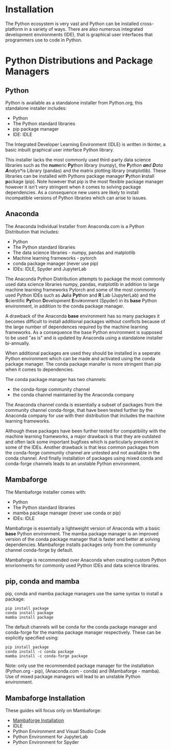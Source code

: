 # Installation

The Python ecosystem is very vast and Python can be installed cross-platform in a variety of ways. There are also numerous integrated development environments (IDE), that is graphical user interfaces that programmers use to code in Python. 

# Python Distributions and Package Managers

## Python

Python is available as a standalone installer from Python.org, this standalone installer includes:

* Python
* The Python standard libraries
* pip package manager
* IDE: IDLE

The Integrated Developer Learning Environment (IDLE) is written in tkinter, a basic inbuilt graphical user interface Python library. 

This installer lacks the most commonly used third-party data science libraries such as the **num**eric **Py**thon library (numpy), the **P***ython **an**d **D**ata **A**naly**s**is Library (pandas) and the matrix plotting library (matplotlib). These libraries can be installed with Pythons package manager **P**ython **i**nstall **p**ackage (pip). Note however that pip is the most flexible package manager however it isn't very stringent when it comes to solving package dependencies. As a consequence new users are likely to install incompatible versions of Python libraries which can arise to issues.

## Anaconda

The Anaconda Individual Installer from Anaconda.com is a Python Distribution that includes:

* Python
* The Python standard libraries
* The data science libraries - numpy, pandas and matplotlib
* Machine learning frameworks - pytorch
* conda package manager (never use pip)
* IDEs: IDLE, Spyder and JupyterLab 

The Anaconda Python Distribution attempts to package the most commonly used data science libraries numpy, pandas, matplotlib in addition to large machine learning frameworks Pytorch and some of the most commonly used Python IDEs such as **Ju**lia **Pyt**hon and **R** Lab (JupyterLab) and the **S**cientific **Py**thon **D**evelopment **E**nvi**r**onment (Spyder) in its **base** Python environment, in addition to the conda package manager. 

A drawback of the Anaconda **base** environment has so many packages it becomes difficult to install additional packages without conflicts because of the large number of dependences required by the machine learning frameworks. As a consequence the base Python environment is supposed to be used "as is" and is updated by Anaconda using a standalone installer bi-annually. 

When additional packages are used they should be installed in a seperate Python environment which can be made and activated using the conda package manager. The conda package manafer is more stringent than pip when it comes to dependencies. 

The conda package manager has two channels:

* the conda-forge community channel
* the conda channel maintained by the Anaconda company
 
The Anaconda channel conda is essentially a subset of packages from the community channel conda-forge, that have been tested further by the Anaconda company for use with their distribution that includes the machine learning frameworks. 

Although these packages have been further tested for compatibility with the machine learning frameworks, a major drawback is that they are outdated and often lack some important bugfixes which is particularly prevalent in some of the IDEs. Another drawback is that less common packages from the conda-forge community channel are untested and not available in the conda channel. And finally installation of packages using mixed conda and conda-forge channels leads to an unstable Python environment.

## Mambaforge

The Mambaforge installer comes with:

* Python
* The Python standard libraries
* mamba package manager (never use conda or pip)
* IDEs: IDLE

Mambaforge is essentially a lightweight version of Anaconda with a basic **base** Python environment. The mamba package manager is an improved version of the conda package manager that is faster and better at solving dependencies. Mambaforge installs packages only from the community channel conda-forge by default. 

Mambaforge is recommended over Anaconda when creating custom Python envrionments for commonly used Python IDEs and data science libraries.

## pip, conda and mamba

pip, conda and mamba package managers use the same syntax to install a package:

```
pip install package
conda install package
mamba install package
```

The default channels will be conda for the conda package manager and conda-forge for the mamba package manager respectively. These can be explicitly specified using:

```
pip install package
conda install -c conda package
mamba install -c conda-forge package
```

Note: only use the recommended package manager for the installation (Python.org - pip), (Anaconda.com - conda) and (Mambaforge - mamba). Use of mixed package managers will lead to an unstable Python environment.

## Mambaforge Installation

These guides will focus only on Mambaforge:

* [Mambaforge Installation](./mambaforge.md)
* IDLE
* Python Environment and Visual Studio Code
* Python Environment for JupyterLab
* Python Environment for Spyder
